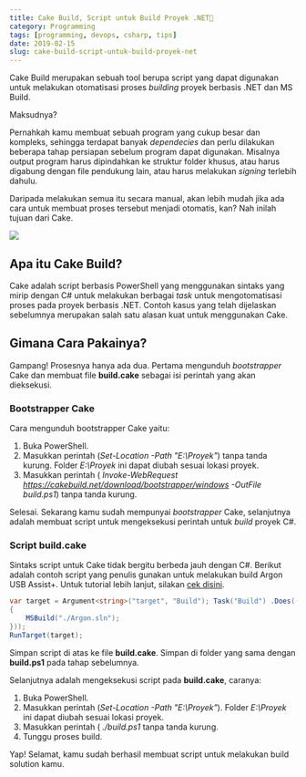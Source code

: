 ```yaml
---
title: Cake Build, Script untuk Build Proyek .NET🍰
category: Programming
tags: [programming, devops, csharp, tips]
date: 2019-02-15
slug: cake-build-script-untuk-build-proyek-net
---
```


Cake Build merupakan sebuah tool berupa script yang dapat digunakan untuk
melakukan otomatisasi proses _building_ proyek berbasis .NET dan MS Build.

Maksudnya?

Pernahkah kamu membuat sebuah program yang cukup besar dan kompleks, sehingga
terdapat banyak _dependecies_ dan perlu dilakukan beberapa tahap persiapan
sebelum program dapat digunakan. Misalnya output program harus dipindahkan ke
struktur folder khusus, atau harus digabung dengan file pendukung lain, atau
harus melakukan _signing_ terlebih dahulu.

Daripada melakukan semua itu secara manual, akan lebih mudah jika ada cara untuk
membuat proses tersebut menjadi otomatis, kan? Nah inilah tujuan dari Cake.

![](https://blob.kodesiana.com/kodesiana-public-assets/posts/2019/3/912-cake-build-fs8.png)

## Apa itu Cake Build?

Cake adalah script berbasis PowerShell yang menggunakan sintaks yang mirip
dengan C# untuk melakukan berbagai _task_ untuk mengotomatisasi proses pada
proyek berbasis .NET. Contoh kasus yang telah dijelaskan sebelumnya merupakan
salah satu alasan kuat untuk menggunakan Cake.

## Gimana Cara Pakainya?

Gampang! Prosesnya hanya ada dua. Pertama mengunduh _bootstrapper_ Cake dan
membuat file **build.cake** sebagai isi perintah yang akan dieksekusi.

### Bootstrapper Cake

Cara mengunduh bootstrapper Cake yaitu:

1. Buka PowerShell.
2. Masukkan perintah (_Set-Location -Path "E:\Proyek"_) tanpa tanda kurung.
   Folder _E:\Proyek_ ini dapat diubah sesuai lokasi proyek.
3. Masukkan perintah (
   _Invoke-WebRequest https://cakebuild.net/download/bootstrapper/windows
   -OutFile build.ps1_) tanpa tanda kurung.

Selesai. Sekarang kamu sudah mempunyai _bootstrapper_ Cake, selanjutnya adalah
membuat script untuk mengeksekusi perintah untuk _build_ proyek C#.

### Script build.cake

Sintaks script untuk Cake tidak bergitu berbeda jauh dengan C#. Berikut adalah
contoh script yang penulis gunakan untuk melakukan build Argon USB
Assist+. Untuk tutorial lebih lanjut, silakan [cek
disini](https://cakebuild.net/docs).

```csharp
var target = Argument<string>("target", "Build"); Task("Build") .Does(() =>
{
    MSBuild("./Argon.sln");
}));
RunTarget(target);
```

Simpan script di atas ke file **build.cake**. Simpan di folder yang sama dengan
**build.ps1** pada tahap sebelumnya.

Selanjutnya adalah mengeksekusi script pada **build.cake**, caranya:

1. Buka PowerShell.
2. Masukkan perintah (_Set-Location -Path "E:\Proyek"_). Folder _E:\Proyek_
   ini dapat diubah sesuai lokasi proyek.
3. Masukkan perintah ( _./build.ps1_ tanpa tanda kurung.
4. Tunggu proses build.

Yap! Selamat, kamu sudah berhasil membuat script untuk melakukan build solution
kamu.
